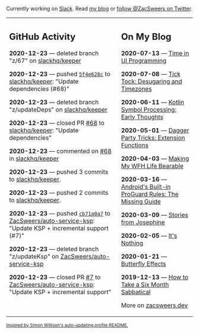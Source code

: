 Currently working on [Slack](https://slack.com/). Read [my blog](https://zacsweers.dev/) or [follow @ZacSweers on Twitter](https://twitter.com/ZacSweers).

<table><tr><td valign="top" width="60%">

## GitHub Activity
<!-- githubActivity starts -->
**2020-12-23** — deleted branch "z/67" on [slackhq/keeper](https://api.github.com/repos/slackhq/keeper)

**2020-12-23** — pushed [`5f4e628c`](https://github.com/slackhq/keeper/commit/5f4e628cfee9f3fa7373730297f5a47522879723) to [slackhq/keeper](https://api.github.com/repos/slackhq/keeper): "Update dependencies (#68)"

**2020-12-23** — deleted branch "z/updateDeps" on [slackhq/keeper](https://api.github.com/repos/slackhq/keeper)

**2020-12-23** — closed PR [#68](https://api.github.com/repos/slackhq/keeper/pulls/68) to [slackhq/keeper](https://api.github.com/repos/slackhq/keeper): "Update dependencies"

**2020-12-23** — commented on [#68](https://github.com/slackhq/keeper/pull/68#issuecomment-750717403) in [slackhq/keeper](https://api.github.com/repos/slackhq/keeper)

**2020-12-23** — pushed 3 commits to [slackhq/keeper](https://api.github.com/repos/slackhq/keeper).

**2020-12-23** — pushed 2 commits to [slackhq/keeper](https://api.github.com/repos/slackhq/keeper).

**2020-12-23** — pushed [`cb71a0a7`](https://github.com/ZacSweers/auto-service-ksp/commit/cb71a0a70bbba346390679d46d0b988d70b7d35b) to [ZacSweers/auto-service-ksp](https://api.github.com/repos/ZacSweers/auto-service-ksp): "Update KSP + incremental support (#7)"

**2020-12-23** — deleted branch "z/updateKsp" on [ZacSweers/auto-service-ksp](https://api.github.com/repos/ZacSweers/auto-service-ksp)

**2020-12-23** — closed PR [#7](https://api.github.com/repos/ZacSweers/auto-service-ksp/pulls/7) to [ZacSweers/auto-service-ksp](https://api.github.com/repos/ZacSweers/auto-service-ksp): "Update KSP + incremental support"
<!-- githubActivity ends -->
</td><td valign="top" width="40%">

## On My Blog
<!-- blog starts -->
**2020-07-13** — [Time in UI Programming](https://www.zacsweers.dev/time-in-ui/)

**2020-07-08** — [Tick Tock: Desugaring and Timezones](https://www.zacsweers.dev/ticktock-desugaring-timezones/)

**2020-06-11** — [Kotlin Symbol Processing: Early Thoughts](https://www.zacsweers.dev/kotlin-symbol-processor-early-thoughts/)

**2020-05-01** — [Dagger Party Tricks: Extension Functions](https://www.zacsweers.dev/dagger-party-tricks-extension-functions/)

**2020-04-03** — [Making My WFH Life Bearable](https://www.zacsweers.dev/making-wfh-life-bearable/)

**2020-03-16** — [Android's Built-in ProGuard Rules: The Missing Guide](https://www.zacsweers.dev/android-proguard-rules/)

**2020-03-09** — [Stories from Josephine](https://www.zacsweers.dev/stories-from-josephine/)

**2020-02-05** — [It's Nothing](https://www.zacsweers.dev/its-nothing/)

**2020-01-21** — [Butterfly Effects](https://www.zacsweers.dev/butterfly-effects/)

**2019-12-13** — [How to Take a Six Month Sabbatical](https://www.zacsweers.dev/how-to-take-a-six-month-sabbatical/)
<!-- blog ends -->
More on [zacsweers.dev](https://zacsweers.dev/)
</td></tr></table>

<sub><a href="https://simonwillison.net/2020/Jul/10/self-updating-profile-readme/">Inspired by Simon Willison's auto-updating profile README.</a></sub>